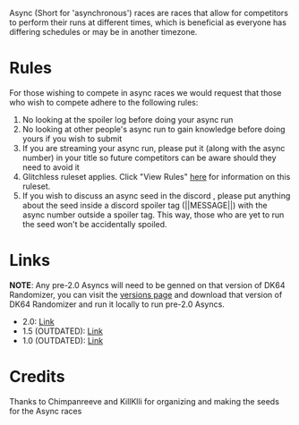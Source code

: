 Async (Short for 'asynchronous') races are races that allow for competitors to perform their runs at different times, which is beneficial as everyone has differing schedules or may be in another timezone.

# Rules
For those wishing to compete in async races we would request that those who wish to compete adhere to the following rules:
1) No looking at the spoiler log before doing your async run
2) No looking at other people's async run to gain knowledge before doing yours if you wish to submit
3) If you are streaming your async run, please put it (along with the async number) in your title so future competitors can be aware should they need to avoid it
4) Glitchless ruleset applies. Click "View Rules" [here](./GlitchlessRuleset.html) for information on this ruleset.
5) If you wish to discuss an async seed in the discord , please put anything about the seed inside a discord spoiler tag (||MESSAGE||) with the async number outside a spoiler tag. This way, those who are yet to run the seed won't be accidentally spoiled.

# Links
**NOTE**: Any pre-2.0 Asyncs will need to be genned on that version of DK64 Randomizer, you can visit the [versions page](https://github.com/2dos/DK64-Randomizer/releases) and download that version of DK64 Randomizer and run it locally to run pre-2.0 Asyncs.
- 2.0: [Link](https://async.dk64randomizer.com/)
- 1.5 (OUTDATED): [Link](https://docs.google.com/spreadsheets/d/1AqyWKKde_mU34fCKAp-CdUg02CjdhOj6NBiadZcdjJo/edit?usp=sharing)
- 1.0 (OUTDATED): [Link](https://docs.google.com/spreadsheets/d/1tzJHOnU-BhRontI7jpD16t7PLsqhj0j_1KYkSXitevA/edit#gid=781703310)

# Credits
Thanks to Chimpanreeve and KillKlli for organizing and making the seeds for the Async races